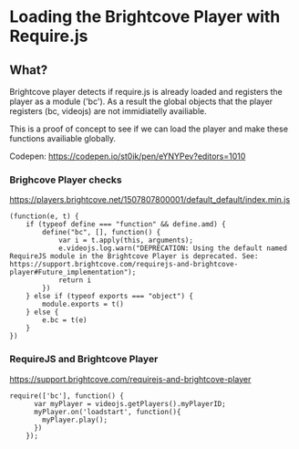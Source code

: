 # Loading the Brightcove Player with Require.js

## What?
Brightcove player detects if require.js is already loaded and registers the player as a module ('bc').
As a result the global objects that the player registers (bc, videojs) are not immidiatelly availiable.

This is a proof of concept to see if we can load the player and make these functions availiable globally.

Codepen: https://codepen.io/st0ik/pen/eYNYPev?editors=1010


### Brighcove Player checks

https://players.brightcove.net/1507807800001/default_default/index.min.js
```
(function(e, t) {
    if (typeof define === "function" && define.amd) {
        define("bc", [], function() {
            var i = t.apply(this, arguments);
            e.videojs.log.warn("DEPRECATION: Using the default named RequireJS module in the Brightcove Player is deprecated. See: https://support.brightcove.com/requirejs-and-brightcove-player#Future_implementation");
            return i
        })
    } else if (typeof exports === "object") {
        module.exports = t()
    } else {
        e.bc = t(e)
    }
})
```


### RequireJS and Brightcove Player

https://support.brightcove.com/requirejs-and-brightcove-player


```
require(['bc'], function() {
      var myPlayer = videojs.getPlayers().myPlayerID;
      myPlayer.on('loadstart', function(){
        myPlayer.play();
      })
    });
```